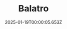 ---
title: "Balatro"
id: 2379780
date: 2025-01-19T00:00:05.653Z
link: games/steam/recent/balatro
image: http://media.steampowered.com/steamcommunity/public/images/apps/2379780/b6018068070ab0e23561694c11f7950dd6f4c752.jpg
playtime_2weeks: 685
playtime_forever: 5716
playtime_windows_forever: 0
playtime_mac_forever: 192
playtime_linux_forever: 5523
playtime_deck_forever: 5523
---